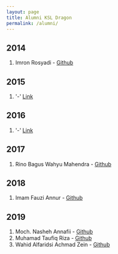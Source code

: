 ```yaml
---
layout: page
title: Alumni KSL Dragon
permalink: /alumni/
---
```


## 2014

1. Imron Rosyadi - [Github](https://link)

## 2015

1. '-' [Link](https://link)

## 2016

1. '-' [Link](https://link)

## 2017

1. Rino Bagus Wahyu Mahendra - [Github](https://link)

## 2018

1. Imam Fauzi Annur - [Github](https://link)

## 2019

1. Moch. Nasheh Annafii - [Github](https://nashehannafii.github.io)
2. Muhamad Taufiq Riza - [Github](https://link)
3. Wahid Alfaridsi Achmad Zein - [Github](https://stunggal.github.io)